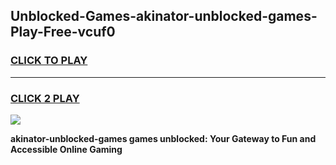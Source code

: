 
## Unblocked-Games-akinator-unblocked-games-Play-Free-vcuf0
<h3>
<a href="https://premium76.site?title=akinator-unblocked-games&ref=17A">CLICK TO PLAY</a></h3>
<hr>

<h3>
<a href="https://premium76.site?title=akinator-unblocked-games&ref=17A">CLICK 2 PLAY</a>
  
</h3>

<a href="https://premium76.site?title=akinator-unblocked-games&ref=17A"><img src="https://clearcache.store/games.png"></a>


**akinator-unblocked-games games unblocked: Your Gateway to Fun and Accessible Online Gaming**
